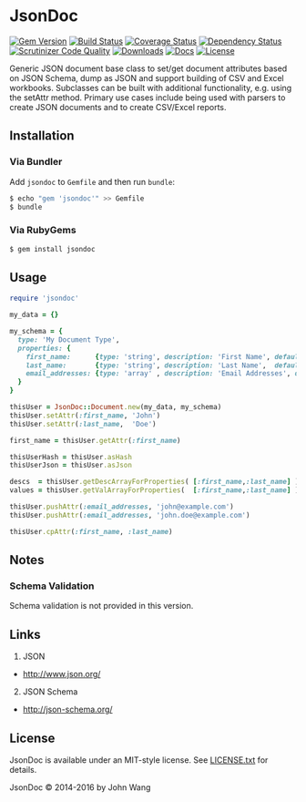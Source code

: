 JsonDoc
=======

[![Gem Version][gem-version-svg]][gem-version-link]
[![Build Status][build-status-svg]][build-status-link]
[![Coverage Status][coverage-status-svg]][coverage-status-link]
[![Dependency Status][dependency-status-svg]][dependency-status-link]
[![Scrutinizer Code Quality][scrutinizer-status-svg]][scrutinizer-status-link]
[![Downloads][downloads-svg]][downloads-link]
[![Docs][docs-rubydoc-svg]][docs-rubydoc-link]
[![License][license-svg]][license-link]

Generic JSON document base class to set/get document attributes based on JSON Schema, dump as JSON and support building of CSV and Excel workbooks. Subclasses can be built with additional functionality, e.g. using the setAttr method. Primary use cases include being used with parsers to create JSON documents and to create CSV/Excel reports.

## Installation

### Via Bundler

Add `jsondoc` to `Gemfile` and then run `bundle`:

```sh
$ echo "gem 'jsondoc'" >> Gemfile
$ bundle
```

### Via RubyGems

```sh
$ gem install jsondoc
```

## Usage

```ruby
require 'jsondoc'

my_data = {}

my_schema = {
  type: 'My Document Type',
  properties: {
    first_name:      {type: 'string', description: 'First Name', default: ''},
    last_name:       {type: 'string', description: 'Last Name',  default: ''},
    email_addresses: {type: 'array' , description: 'Email Addresses', default: []}
  }
}

thisUser = JsonDoc::Document.new(my_data, my_schema)
thisUser.setAttr(:first_name, 'John')
thisUser.setAttr(:last_name,  'Doe')

first_name = thisUser.getAttr(:first_name)

thisUserHash = thisUser.asHash
thisUserJson = thisUser.asJson

descs  = thisUser.getDescArrayForProperties( [:first_name,:last_name] )
values = thisUser.getValArrayForProperties(  [:first_name,:last_name] )

thisUser.pushAttr(:email_addresses, 'john@example.com')
thisUser.pushAttr(:email_addresses, 'john.doe@example.com')

thisUser.cpAttr(:first_name, :last_name)
```

## Notes

### Schema Validation

Schema validation is not provided in this version.

## Links

1. JSON
  * http://www.json.org/
2. JSON Schema
  * http://json-schema.org/

## License

JsonDoc is available under an MIT-style license. See [LICENSE.txt](LICENSE.txt) for details.

JsonDoc &copy; 2014-2016 by John Wang

 [gem-version-svg]: https://badge.fury.io/rb/jsondoc.svg
 [gem-version-link]: http://badge.fury.io/rb/jsondoc
 [build-status-svg]: https://api.travis-ci.org/grokify/jsondoc-ruby.svg?branch=master
 [build-status-link]: https://travis-ci.org/grokify/jsondoc-ruby
 [coverage-status-svg]: https://coveralls.io/repos/grokify/jsondoc-ruby/badge.svg?branch=master
 [coverage-status-link]: https://coveralls.io/r/grokify/jsondoc-ruby?branch=master
 [dependency-status-svg]: https://gemnasium.com/grokify/jsondoc-ruby.svg
 [dependency-status-link]: https://gemnasium.com/grokify/jsondoc-ruby
 [scrutinizer-status-svg]: https://scrutinizer-ci.com/g/grokify/jsondoc-ruby/badges/quality-score.png?b=master
 [scrutinizer-status-link]: https://scrutinizer-ci.com/g/grokify/jsondoc-ruby/?branch=master
 [downloads-svg]: http://ruby-gem-downloads-badge.herokuapp.com/jsondoc
 [downloads-link]: https://rubygems.org/gems/jsondoc
 [docs-rubydoc-svg]: https://img.shields.io/badge/docs-rubydoc-blue.svg
 [docs-rubydoc-link]: http://www.rubydoc.info/gems/jsondoc/
 [license-svg]: https://img.shields.io/badge/license-MIT-blue.svg
 [license-link]: https://github.com/grokify/jsondoc-ruby/blob/master/LICENSE.txt
